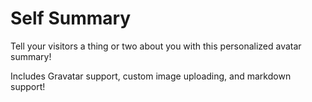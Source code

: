 # Self Summary

Tell your visitors a thing or two about you with this personalized avatar summary!

Includes Gravatar support, custom image uploading, and markdown support!